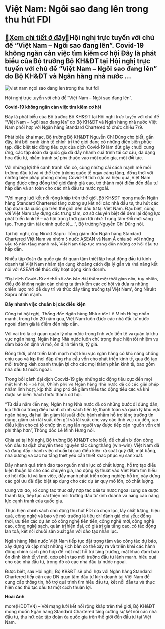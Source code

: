 Việt Nam: Ngôi sao đang lên trong thu hút FDI
=============================================

[:gift:Xem chi tiết ở đây:gift:](https://hddtvn.com/viet-nam-ngoi-sao-dang-len-trong-thu-hut-fdi/)Hội nghị trực tuyến với chủ đề “Việt Nam – Ngôi sao đang lên”. Covid-19 không ngăn cản việc tìm kiếm cơ hội Đây là phát biểu của Bộ trưởng Bộ KH&ĐT tại Hội nghị trực tuyến với chủ đề “Việt Nam – Ngôi sao đang lên” do Bộ KH&ĐT và Ngân hàng nhà nước …
---------------------------------------------------------------------------------------------------------------------------------------------------------------------------------------------------------------------------------------------------------





![viet nam ngoi sao dang len trong thu hut fdi](https://haiquanonline.com.vn/stores/news_dataimages/hienntt/092020/07/19/5557_118780710_1592142010968144_464710974276249097_n.jpg?rt=20200907203904 "Việt Nam: Ngôi sao đang lên trong thu hút FDI")


Hội nghị trực tuyến với chủ đề “Việt Nam – Ngôi sao đang lên”.



**Covid-19 không ngăn cản việc tìm kiếm cơ hội**


Đây là phát biểu của Bộ trưởng Bộ KH&ĐT tại Hội nghị trực tuyến với chủ đề “Việt Nam – Ngôi sao đang lên” do Bộ KH&ĐT và Ngân hàng nhà nước Việt Nam phối hợp với Ngân hàng Standard Chartered tổ chức chiều 7/9.


Phát biểu khai mạc, Bộ trưởng Bộ KH&ĐT Nguyễn Chí Dũng cho biết, gần đây, khi bối cảnh kinh tế chính trị thế giới đang có những diễn biến phức tạp, đặc biệt tác động tiêu cực của dịch Covid-19 làm đứt gãy chuỗi cung ứng, các tập đoàn đa quốc gia đã đẩy nhanh quá trình tái cơ cấu, đa dạng hóa đầu tư, nhằm tránh sự phụ thuộc vào một quốc gia, một đối tác.


Với những lợi thế cạnh tranh sẵn có, cùng những cải cách mạnh mẽ môi trường đầu tư và vị thế trên trường quốc tế ngày càng tăng, đồng thời với những biện pháp phòng chống Covid-19 tích cực và hiệu quả, Việt Nam đang được cộng đồng thế giới đánh giá cao, trở thành một điểm đến đầu tư hấp dẫn và an toàn cho các nhà đầu tư nước ngoài.


“Với mạng lưới kết nối rộng khắp trên thế giới, Bộ KH&ĐT mong muốn Ngân hàng Standard Chartered tăng cường sự kết nối các nhà đầu tư, thu hút các tập đoàn đa quốc gia trên thế giới đến đầu tư tại Việt Nam. Đặc biệt, cùng với Việt Nam xây dựng các trung tâm, cơ sở chuyên biệt để đem lại động lực phát triển kinh tế – xã hội trong thời gian tới như: Trung tâm Đổi mới sáng tạo, Trung tâm tài chính quốc tế,…”, Bộ trưởng Nguyễn Chí Dũng nói.


Tại hội nghị, ông Nirukt Sapru, Tổng giám đốc Ngân hàng Standard Chartered Việt Nam và nhóm 5 nước ASEAN và Nam Á chia sẻ, với những yếu tố nền tảng mạnh mẽ, Việt Nam tiếp tục mang đến những cơ hội đầu tư hấp dẫn.


Nhiều tập đoàn đa quốc gia đã quan tâm thiết lập hoạt động đầu tư kinh doanh tại Việt Nam nhằm tận dụng khoảng cách địa lý gần và khả năng kết nối với ASEAN để thúc đẩy hoạt động kinh doanh.


“Đại dịch Covid-19 có thể sẽ còn kéo dài thêm một thời gian nữa, tuy nhiên, điều đó không ngăn cản chúng ta tìm kiếm các cơ hội và đưa ra những chiến lược mới để duy trì và thúc đẩy tăng trưởng tại Việt Nam”, ông Nirukt Sapru nhấn mạnh.


**Đẩy nhanh việc chuẩn bị các điều kiện**


Cũng tại hội nghị, Thống đốc Ngân hàng Nhà nước Lê Minh Hưng nhấn mạnh, trong hơn 20 năm qua, Việt Nam luôn được các nhà đầu tư nước ngoài đánh giá là điểm đến hấp dẫn.


Với vai trò là cơ quan quản lý nhà nước trong lĩnh vực tiền tệ và quản lý khu vực ngân hàng, Ngân hàng Nhà nước luôn chú trọng thực hiện tốt nhiệm vụ đảm bảo ổn định vĩ mô, ổn định tiền tệ, tỷ giá.


Đồng thời, phát triển lành mạnh một khu vực ngân hàng có khả năng chống chịu cao và kịp thời đáp ứng nhu cầu vốn cho phát triển kinh tế, qua đó tạo môi trường kinh doanh thuận lợi cho các mọi thành phần kinh tế, bao gồm nhà đầu tư nước ngoài.


Trong bối cảnh đại dịch Cocvid-19 gây những tác động tiêu cực đến mọi mặt kinh tế – xã hội, Chính phủ và Ngân hàng Nhà nước đã có các giải pháp nhằm linh hoạt, kịp thời ứng phó để giảm thiểu tác động tiêu cực và khi được sẽ biến thách thức thành cơ hội.


“Từ đầu năm đến nay, Ngân hàng Nhà nước đã có những bước đi đúng đắn, kịp thời cả trong điều hành chính sách tiền tệ, thanh toán và quản lý khu vực ngân hàng, đã hai lần giảm lãi suất điều hành nhằm hỗ trợ tăng trưởng tín dụng, giảm trần lãi suất tiền gửi và lãi suất cho vay các lĩnh vực ưu tiên, tạo điều kiện cho cả tổ chức tín dụng lẫn người vay được tiếp cận nguồn vốn chi phí thấp hơn”, Thống đốc Lê Minh Hưng nói.


Chia sẻ tại hội nghị, Bộ trưởng Bộ KH&ĐT cho biết, để chuẩn bị đón dòng vốn đầu tư dịch chuyển theo nguyên tắc cùng thắng (win-win), Việt Nam đã và đang đẩy nhanh việc chuẩn bị các điều kiện: rà soát quỹ đất, mặt bằng, nhà xưởng và các hạ tầng thiết yếu cần thiết khác phục vụ sản xuất.


Đẩy nhanh quá trình đào tạo nguồn nhân lực có chất lượng, hỗ trợ tạo điều kiện thuận lợi cho các chuyên gia, lao động kỹ thuật vào Việt Nam tìm hiểu cơ hội đầu tư và làm việc, đẩy mạnh phát triển công nghiệp hỗ trợ, xây dựng các gói ưu đãi đặc biệt áp dụng cho các dự án quy mô lớn, có chất lượng.


Cũng với đó, Tổ công tác thúc đẩy hợp tác đầu tư nước ngoài cũng đã được thành lập, tiếp tục cải thiện môi trường đầu tư kinh doanh và nâng cao năng lực cạnh tranh của quốc gia.


Thực hiện chính sách chủ động thu hút FDI có chọn lọc, lấy chất lượng, hiệu quả, công nghệ và bảo vệ môi trường là tiêu chí đánh giá chủ yếu; đồng thời, ưu tiên các dự án có công nghệ tiên tiến, công nghệ mới, công nghệ cao, công nghệ sạch, quản trị hiện đại, có giá trị gia tăng cao, có tác động lan toả, kết nối chuỗi sản xuất gắn với đào tạo nhân lực.


Ngân hàng Nhà nước Việt Nam tiếp tục đặt trọng tâm vào công tác dự báo, xây dựng và cập nhật những kịch bản có thể xảy ra và triển khai các hành động chính sách phù hợp để một mặt hỗ trợ tăng trưởng, mặt khác đảm bảo ổn định kinh tế vĩ mô, góp phần tạo môi trường đầu tư lành mạnh, hiệu quả cho các nhà đầu tư, trong đó có các nhà đầu tư nước ngoài.


Được biết, sau Hội nghị, Bộ KH&ĐT sẽ phối hợp với Ngân hàng Standard Chartered tiếp cận các DN quan tâm đầu tư kinh doanh tại Việt Nam để cung cấp thông tin, hỗ trợ quá trình tìm hiểu đầu tư, kết nối đầu tư và thực hiện các thủ tục đầu tư một cách thuận lợi.




**Hoài Anh**



more(HDDTVN) – Với mạng lưới kết nối rộng khắp trên thế giới, Bộ KH&ĐT mong muốn Ngân hàng Standard Chartered tăng cường sự kết nối các nhà đầu tư, thu hút các tập đoàn đa quốc gia trên thế giới đến đầu tư tại Việt Nam.

